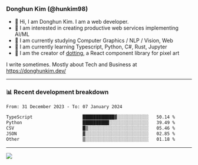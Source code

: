 ### Donghun Kim (@hunkim98)

- 👋 Hi, I am Donghun Kim. I am a web developer. 
- 🤔 I am interested in creating productive web services implementing AI/ML
- 🔭 I am currently studying Computer Graphics / NLP / Vision, Web 
- 🌱 I am currently learning Typescript, Python, C#, Rust, Jupyter
- 🎨 I am the creator of [dotting](https://github.com/hunkim98/dotting), a React component library for pixel art

I write sometimes. Mostly about Tech and Business at https://donghunkim.dev/

---
### 📊 Recent development breakdown
<!--START_SECTION:waka-->

```txt
From: 31 December 2023 - To: 07 January 2024

TypeScript                   ████████████▓░░░░░░░░░░░░   50.14 %
Python                       ██████████░░░░░░░░░░░░░░░   39.49 %
CSV                          █▒░░░░░░░░░░░░░░░░░░░░░░░   05.46 %
JSON                         ▓░░░░░░░░░░░░░░░░░░░░░░░░   02.85 %
Other                        ▒░░░░░░░░░░░░░░░░░░░░░░░░   01.18 %
```

<!--END_SECTION:waka-->
---

<!-- <div align='center'> -->
  <img align="center" src="https://github-readme-stats.vercel.app/api?username=hunkim98&theme=dark&show_icons=true"/>
<!-- </div> -->
<!--
**hunkim98/hunkim98** is a ✨ _special_ ✨ repository because its `README.md` (this file) appears on your GitHub profile.

Here are some ideas to get you started:

- 🔭 I’m currently working on ...
- 🌱 I’m currently learning ...
- 👯 I’m looking to collaborate on ...
- 🤔 I’m looking for help with ...
- 💬 Ask me about ...
- 📫 How to reach me: ...
- 😄 Pronouns: ...
- ⚡ Fun fact: ...
-->
